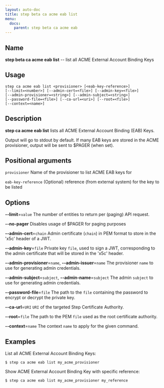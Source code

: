 ```yaml
---
layout: auto-doc
title: step beta ca acme eab list
menu:
  docs:
    parent: step beta ca acme eab
---
```


## Name
**step beta ca acme eab list** -- list all ACME External Account Binding Keys

## Usage

```raw
step ca acme eab list <provisioner> [<eab-key-reference>]
[--limit=<number>] [--admin-cert=<file>] [--admin-key=<file>]
[--admin-provisioner=<string>] [--admin-subject=<string>]
[--password-file=<file>] [--ca-url=<uri>] [--root=<file>]
[--context=<name>]
```

## Description

**step ca acme eab list** lists all ACME External Account Binding (EAB) Keys.

Output will go to stdout by default. If many EAB keys are stored in the ACME provisioner, output will be sent to $PAGER (when set). 

## Positional arguments

`provisioner`
Name of the provisioner to list ACME EAB keys for

`eab-key-reference`
(Optional) reference (from external system) for the key to be listed


## Options


**--limit**=`value`
The number of entities to return per (paging) API request.

**--no-pager**
Disables usage of $PAGER for paging purposes

**--admin-cert**=`chain`
Admin certificate (`chain`) in PEM format to store in the 'x5c' header of a JWT.

**--admin-key**=`file`
Private key `file`, used to sign a JWT, corresponding to the admin certificate that will
be stored in the 'x5c' header.

**--admin-provisioner**=`name`, **--admin-issuer**=`name`
The provisioner `name` to use for generating admin credentials.

**--admin-subject**=`subject`, **--admin-name**=`subject`
The admin `subject` to use for generating admin credentials.

**--password-file**=`file`
The path to the `file` containing the password to encrypt or decrypt the private key.

**--ca-url**=`URI`
`URI` of the targeted Step Certificate Authority.

**--root**=`file`
The path to the PEM `file` used as the root certificate authority.

**--context**=`name`
The context `name` to apply for the given command.

## Examples

List all ACME External Account Binding Keys:
```shell
$ step ca acme eab list my_acme_provisioner
```

Show ACME External Account Binding Key with specific reference:
```shell
$ step ca acme eab list my_acme_provisioner my_reference
```


